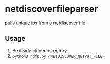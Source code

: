 # netdiscoverfileparser
pulls unique ips from a netdiscover file

## Usage
1. Be inside cloned directory
2. `python3 ndfp.py <NETDISCOVER_OUTPUT_FILE>`
